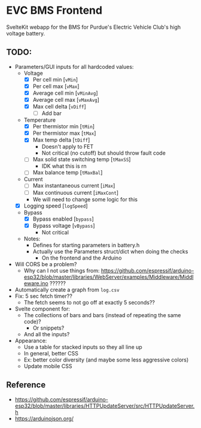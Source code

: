 # EVC BMS Frontend

SvelteKit webapp for the BMS for Purdue's Electric Vehicle Club's high voltage battery.

## TODO:

- Parameters/GUI inputs for all hardcoded values:
	- Voltage
		- [x] Per cell min [`vMin`]
		- [x] Per cell max [`vMax`]
		- [x] Average cell min [`vMinAvg`]
		- [x] Average cell max [`vMaxAvg`]
		- [x] Max cell delta [`vDiff`]
			- [ ] Add bar
	- Temperature
		- [x] Per thermistor min [`tMin`]
		- [x] Per thermistor max [`tMax`]
		- [x] Max temp delta [`tDiff`]
			- Doesn't apply to FET
			- Not critical (no cutoff) but should throw fault code
		- [ ] Max solid state switching temp [`tMaxSS`]
			- IDK what this is rn
		- [ ] Max balance temp [`tMaxBal`]
	- Current
		- [ ] Max instantaneous current [`iMax`]
		- [ ] Max continuous current [`iMaxCont`]
		- We will need to change some logic for this
	- [x] Logging speed [`logSpeed`]
	- Bypass
		- [x] Bypass enabled [`bypass`]
		- [x] Bypass voltage [`vBypass`]
			- Not critical
	- Notes:
		- Defines for starting parameters in battery.h
		- Actually use the Parameters struct/dict when doing the checks
			- On the frontend and the Arduino
- Will CORS be a problem?
	- Why can I not use things from: https://github.com/espressif/arduino-esp32/blob/master/libraries/WebServer/examples/Middleware/Middleware.ino ??????
- Automatically create a graph from `log.csv`
- Fix: 5 sec fetch timer??
	- The fetch seems to not go off at exactly 5 seconds??
- Svelte component for:
	- The collections of bars and bars (instead of repeating the same code)?
		- Or snippets?
	- And all the inputs?
- Appearance:
	- Use a table for stacked inputs so they all line up
	- In general, better CSS
	- Ex: better color diversity (and maybe some less aggressive colors)
	- Update mobile CSS

## Reference

- https://github.com/espressif/arduino-esp32/blob/master/libraries/HTTPUpdateServer/src/HTTPUpdateServer.h
- https://arduinojson.org/
